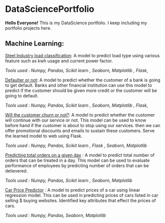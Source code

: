 # DataSciencePortfolio
**Hello Everyone!** 
This is my DataScience portfolio. I keep including my portfolio projects here. 

## Machine Learning:
[Steel Industry load classification](https://github.com/saif-byte/DataSciencePortfolio/blob/main/Steel%20Industry%20Load%20Classification/load_type_classifier.ipynb): A model to predict load type using various feature such as kwh usage and current power factor. 

_Tools used : Numpy, Pandas, Scikit learn , Seaborn, Matplotlib , Flask_,

[Defaulter or not](https://github.com/saif-byte/DataSciencePortfolio/blob/main/Credit%20Risk%20Scoring/Credit_Risk_Scoring.ipynb): A model to predict whether the customer of a bank is going to get default. Banks and other financial institution can use this model to predict if the customer should be given more credit or the customer will be going to default.

_Tools used : Numpy, Pandas, Scikit learn , Seaborn, Matplotlib , Flask_, 

[Will the customer churn or not?](https://github.com/saif-byte/DataSciencePortfolio/blob/main/Churn%20Prediction/Churn_or_not_Churn.ipynb): A model to predict whether the customer will continue with our service or not. This model can be used to know before hand if the customer is about to stop using our services. then we can offer promotional discounts and emails to sustain these customers. Serve the learned model to web using Flask.

_Tools used : Numpy, Pandas, Scikit learn , Flask , Seaborn, Matplotlib_

[Predicting total orders on a given day](https://github.com/saif-byte/DataSciencePortfolio/blob/main/Total%20Order%20predictor/Predicting_total_orders_on_a_given_day.ipynb) : A model to predict total number of orders that can be treated in a day. This model can be used to evaluate performance of employees by predicting number of orders that can be delievered. 

_Tools used : Numpy, Pandas, Scikit learn , Seaborn, Matplotlib_

[Car Price Predictor](https://github.com/saif-byte/DataSciencePortfolio/blob/main/CarPricePrediction/Car_Price_Prediction.ipynb) : A model to predict prices of a car using linear regression model. This can be used in predicting prices of cars listed in car selling $ buying websites. Identified key attributes that effect the prices of cars.

_Tools used : Numpy, Pandas, Seaborn, Matplotlib_
